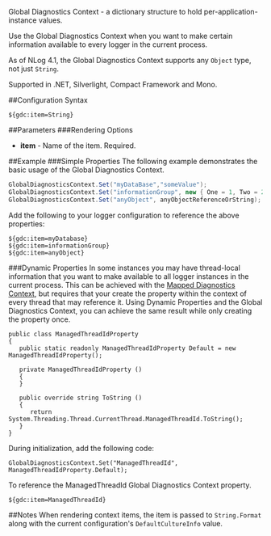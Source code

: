 Global Diagnostics Context - a dictionary structure to hold per-application-instance values.

Use the Global Diagnostics Context when you want to make certain information available to every logger in the current process.

As of NLog 4.1, the Global Diagnostics Context supports any `Object` type, not just `String`.

Supported in .NET, Silverlight, Compact Framework and Mono.

##Configuration Syntax
```
${gdc:item=String}
```

##Parameters
###Rendering Options
* **item** - Name of the item. Required.

##Example
###Simple Properties
The following example demonstrates the basic usage of the Global Diagnostics Context.

```c#
GlobalDiagnosticsContext.Set("myDataBase","someValue");
GlobalDiagnosticsContext.Set("informationGroup", new { One = 1, Two = 2 });
GlobalDiagnosticsContext.Set("anyObject", anyObjectReferenceOrString);
```

Add the following to your logger configuration to reference the above properties:
```
${gdc:item=myDatabase}
${gdc:item=informationGroup}
${gdc:item=anyObject}
```

###Dynamic Properties
In some instances you may have thread-local information that you want to make available to all logger instances in the current process. This can be achieved with the [Mapped Diagnostics Context](https://github.com/NLog/NLog/wiki/MDC-Layout-Renderer), but requires that your create the property within the context of every thread that may reference it. Using Dynamic Properties and the Global Diagnostics Context, you can achieve the same result while only creating the property once.

```
public class ManagedThreadIdProperty
{
   public static readonly ManagedThreadIdProperty Default = new ManagedThreadIdProperty();

   private ManagedThreadIdProperty () 
   {
   }

   public override string ToString ()
   {
      return System.Threading.Thread.CurrentThread.ManagedThreadId.ToString();
   }
}
```

During initialization, add the following code:
```
GlobalDiagnosticsContext.Set("ManagedThreadId", ManagedThreadIdProperty.Default);
```

To reference the ManagedThreadId Global Diagnostics Context property.
```
${gdc:item=ManagedThreadId}
```

##Notes
When rendering context items, the item is passed to `String.Format` along with the current configuration's `DefaultCultureInfo` value.